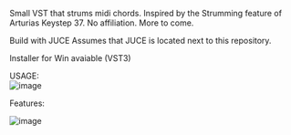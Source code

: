 Small VST that strums midi chords. 
Inspired by the Strumming feature of Arturias Keystep 37. No affiliation.
More to come.

Build with JUCE
Assumes that JUCE is located next to this repository. 

Installer for Win avaiable (VST3)

USAGE:  
![image](https://github.com/MrMatch246/MidiStrummer/assets/50702646/de1ee4a8-d728-4d58-a996-7b7cf6b4760b)

Features:

![image](https://github.com/MrMatch246/MidiStrummer/assets/50702646/67295520-e85b-4db6-aa26-71a73417b8f0)
